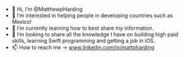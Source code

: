 - 👋 Hi, I’m @MatthewpHarding
- 👀 I’m interested in helping people in developing countries such as Mexico!
- 🌱 I’m currently learning how to best share my information.
- 💞️ I’m looking to share all the knowledge I have on building high paid skills, learning Swift programming and getting a job in iOS.
- 📫 How to reach me → www.linkedin.com/in/mattpharding


